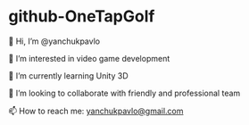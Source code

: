 # github-OneTapGolf
 
👋 Hi, I’m @yanchukpavlo

👀 I’m interested in video game development

🌱 I’m currently learning Unity 3D

💞 I’m looking to collaborate with friendly and professional team

📫 How to reach me: yanchukpavlo@gmail.com
